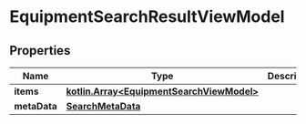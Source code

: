 
# EquipmentSearchResultViewModel

## Properties
Name | Type | Description | Notes
------------ | ------------- | ------------- | -------------
**items** | [**kotlin.Array&lt;EquipmentSearchViewModel&gt;**](EquipmentSearchViewModel.md) |  |  [optional]
**metaData** | [**SearchMetaData**](SearchMetaData.md) |  |  [optional]



